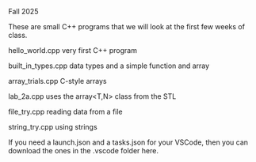 Fall 2025

These are small C++ programs that we will look at the first few weeks of class.

hello_world.cpp   very first C++ program

built_in_types.cpp  data types and a simple function and array

array_trials.cpp  C-style arrays

lab_2a.cpp        uses the array<T,N> class from the STL

file_try.cpp      reading data from a file

string_try.cpp    using strings

If you need a launch.json and a tasks.json for your VSCode, then you can download the ones in the .vscode folder here.
